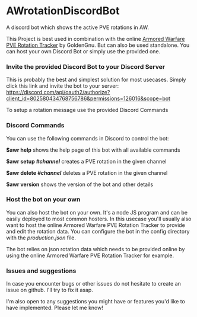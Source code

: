 # AWrotationDiscordBot
A discord bot which shows the active PVE rotations in AW.

This Project is best used in combination with the online [Armored Warfare PVE Rotation Tracker](https://github.com/GoldenGnu/armored-warfare-pve-tracker) by GoldenGnu. But can also be used standalone. You can host your own Discord Bot or simply use the provided one.

### Invite the provided Discord Bot to your Discord Server
This is probably the best and simplest solution for most usecases. Simply click this link and invite the bot to your server: https://discord.com/api/oauth2/authorize?client_id=802580434768756786&permissions=126016&scope=bot

To setup a rotation message use the provided Discord Commands

### Discord Commands
You can use the following commands in Discord to control the bot:

**$awr help** shows the help page of this bot with all available commands

**$awr setup *#channel*** creates a PVE rotation in the given channel

**$awr delete *#channel*** deletes a PVE rotation in the given channel

**$awr version** shows the version of the bot and other details

### Host the bot on your own
You can also host the bot on your own. It's a node JS program and can be easily deployed to most common hosters. In this usecase you'll usually also want to host the online Armored Warfare PVE Rotation Tracker to provide and edit the rotation data. You can configure the bot in the config directory with the *production.json* file.

The bot relies on json rotation data which needs to be provided online by using the online Armored Warfare PVE Rotation Tracker for example. 

### Issues and suggestions
In case you encounter bugs or other issues do not hesitate to create an issue on github. I'll try to fix it asap.

I'm also open to any suggestions you might have or features you'd like to have implemented. Please let me know!
